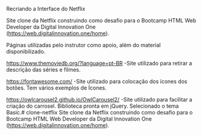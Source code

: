 Recriando a Interface do Netflix

Site clone da Netflix construindo como desafio para o Bootcamp HTML Web Developer da Digital Innovation One (https://web.digitalinnovation.one/home).

Páginas utilizadas pelo instrutor como apoio, além do material disponibilizado.

https://www.themoviedb.org/?language=pt-BR -Site utilizado para retirar a descrição das séries e filmes.

https://fontawesome.com/ -Site utilizado para colocação dos ícones dos botões. Tem vários exemplos de Ícones.

https://owlcarousel2.github.io/OwlCarousel2/ -Site utilizado para facilitar a criação do carrosel. Biblioteca pronta em jQuery. Selecionado o tema Basic.# clone-netflix
Site clone da Netflix construindo como desafio para o Bootcamp HTML Web Developer da Digital Innovation One (https://web.digitalinnovation.one/home).
